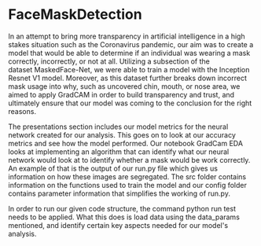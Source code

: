 # FaceMaskDetection
In an attempt to bring more transparency in artificial intelligence in a high stakes situation such as the Coronavirus pandemic, our aim was to create a model that would be able to determine if an individual was wearing a mask correctly, incorrectly, or not at all. Utilizing a subsection of the dataset MaskedFace-Net, we were able to train a model with the Inception Resnet V1 model. Moreover, as this dataset further breaks down incorrect mask usage into why, such as uncovered chin, mouth, or nose area, we aimed to apply GradCAM in order to build transparency and trust, and ultimately ensure that our model was coming to the conclusion for the right reasons.

The presentations section includes our model metrics for the neural network created for our analysis. This goes on to look at our accuracy metrics and see how the model performed. Our notebook GradCam EDA looks at implementing an algorithm that can identify what our neural network would look at to identify whether a mask would be work correctly. An example of that is the output of our run.py file which gives us information on how these images are segregated. The src folder contains information on the functions used to train the model and our config folder contains parameter information that simplifies the working of run.py. 

In order to run our given code structure, the command python run test needs to be applied. What this does is load data using the data_params mentioned, and identify certain key aspects needed for our model's analysis. 
